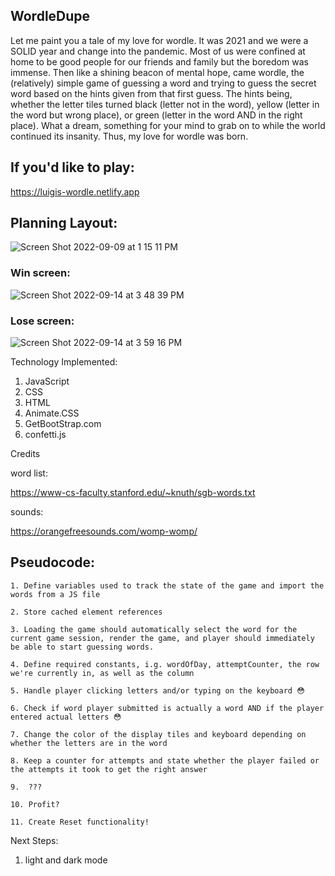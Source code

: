 ## WordleDupe


Let me paint you a tale of my love for wordle. It was 2021 and we were a SOLID year and change into the pandemic. Most of us were confined at home to be good people for our friends and family but the boredom was immense. Then like a shining beacon of mental hope, came wordle, the (relatively) simple game of guessing a word and trying to guess the secret word based on the hints given from that first guess. The hints being, whether the letter tiles turned black (letter not in the word), yellow (letter in the word but wrong place), or green (letter in the word AND in the right place). What a dream, something for your mind to grab on to while the world continued its insanity. Thus, my love for wordle was born.

## If you'd like to play:
https://luigis-wordle.netlify.app


## Planning Layout:
![Screen Shot 2022-09-09 at 1 15 11 PM](https://user-images.githubusercontent.com/111162028/189414600-c565b2f2-c41e-4844-870b-f53ceaa3bf5b.png)

### Win screen:

![Screen Shot 2022-09-14 at 3 48 39 PM](https://user-images.githubusercontent.com/111162028/190251957-fb281d3c-8b66-4187-a45a-6a941cef37c8.png)


### Lose screen:

![Screen Shot 2022-09-14 at 3 59 16 PM](https://user-images.githubusercontent.com/111162028/190251932-1708e5b6-16e6-4c3a-82c2-93c7efdec102.png)


Technology Implemented:
1. JavaScript
2. CSS
3. HTML
4. Animate.CSS
5. GetBootStrap.com
6. confetti.js


Credits

word list:

https://www-cs-faculty.stanford.edu/~knuth/sgb-words.txt

sounds:

https://orangefreesounds.com/womp-womp/


## Pseudocode:
	
	1. Define variables used to track the state of the game and import the words from a JS file
	
	2. Store cached element references
	
	3. Loading the game should automatically select the word for the current game session, render the game, and player should immediately be able to start guessing words.
	
	4. Define required constants, i.g. wordOfDay, attemptCounter, the row we're currently in, as well as the column
	
	5. Handle player clicking letters and/or typing on the keyboard 😳
	
	6. Check if word player submitted is actually a word AND if the player entered actual letters 😳
	
	7. Change the color of the display tiles and keyboard depending on whether the letters are in the word
	
	8. Keep a counter for attempts and state whether the player failed or the attempts it took to get the right answer
		
	9.  ???
	
	10. Profit?
   
	11. Create Reset functionality!

Next Steps:
1. light and dark mode
